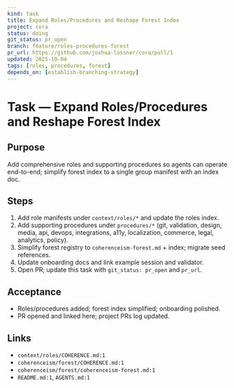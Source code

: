 ```yaml
---
kind: task
title: Expand Roles/Procedures and Reshape Forest Index
project: cora
status: doing
git_status: pr_open
branch: feature/roles-procedures-forest
pr_url: https://github.com/joshua-lossner/cora/pull/1
updated: 2025-10-04
tags: [roles, procedures, forest]
depends_on: [establish-branching-strategy]
---
```


# Task — Expand Roles/Procedures and Reshape Forest Index

## Purpose
Add comprehensive roles and supporting procedures so agents can operate end-to-end; simplify forest index to a single group manifest with an index doc.

## Steps
1. Add role manifests under `context/roles/*` and update the roles index.
2. Add supporting procedures under `procedures/*` (git, validation, design, media, api, devops, integrations, a11y, localization, commerce, legal, analytics, policy).
3. Simplify forest registry to `coherenceism-forest.md` + index; migrate seed references.
4. Update onboarding docs and link example session and validator.
5. Open PR; update this task with `git_status: pr_open` and `pr_url`.

## Acceptance
- Roles/procedures added; forest index simplified; onboarding polished.
- PR opened and linked here; project PRs log updated.

## Links
- `context/roles/COHERENCE.md:1`
- `coherenceism/forest/COHERENCE.md:1`
- `coherenceism/forest/coherenceism-forest.md:1`
- `README.md:1`, `AGENTS.md:1`
